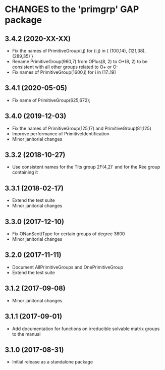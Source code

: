 # CHANGES to the 'primgrp' GAP package

## 3.4.2 (2020-XX-XX)

  - Fix the names of PrimitiveGroup(i,j) for (i,j) in
    { (100,14), (121,38), (289,35) }
  - Rename PrimitiveGroup(960,7) from OPlus(8, 2) to O+(8, 2)
    to be consistent with all other groups related to O+ or O-
  - Fix names of PrimitiveGroup(1600,i) for i in [17..19]

## 3.4.1 (2020-05-05)

  - Fix name of PrimitiveGroup(625,672);

## 3.4.0 (2019-12-03)

  - Fix the names of PrimitiveGroup(125,17) and PrimitiveGroup(81,125)
  - Improve performance of PrimitiveIdentification
  - Minor janitorial changes

## 3.3.2 (2018-10-27)

  - Use consistent names for the Tits group 2F(4,2)' and for the Ree group
    containing it

## 3.3.1 (2018-02-17)

  - Extend the test suite
  - Minor janitorial changes

## 3.3.0 (2017-12-10)

  - Fix ONanScottType for certain groups of degree 3600
  - Minor janitorial changes

## 3.2.0 (2017-11-11)

  - Document AllPrimitiveGroups and OnePrimitiveGroup
  - Extend the test suite

## 3.1.2 (2017-09-08)

  - Minor janitorial changes

## 3.1.1 (2017-09-01)

  - Add documentation for functions on irreducible solvable matrix groups to the manual

## 3.1.0 (2017-08-31)

  - Initial release as a standalone package
